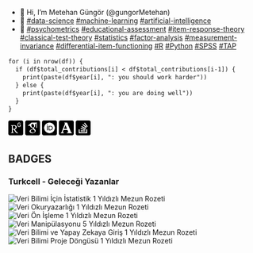 - 👋 Hi, I’m Metehan Güngör (@gungorMetehan)
- 📃 [#data-science](https://en.wikipedia.org/wiki/Data_science) [#machine-learning](https://en.wikipedia.org/wiki/Machine_learning) [#artificial-intelligence](https://en.wikipedia.org/wiki/Artificial_intelligence)
- 📃 [#psychometrics](https://en.wikipedia.org/wiki/Psychometrics) [#educational-assessment](https://en.wikipedia.org/wiki/Educational_assessment) [#item-response-theory](https://en.wikipedia.org/wiki/Item_response_theory) [#classical-test-theory](https://en.wikipedia.org/wiki/Classical_test_theory) [#statistics](https://en.wikipedia.org/wiki/Statistics) [#factor-analysis](https://en.wikipedia.org/wiki/Factor_analysis) [#measurement-invariance](https://en.wikipedia.org/wiki/Measurement_invariance) [#differential-item-functioning](https://en.wikipedia.org/wiki/Differential_item_functioning) [#R](https://en.wikipedia.org/wiki/R_(programming_language)) [#Python](https://en.wikipedia.org/wiki/Python_(programming_language)) [#SPSS](https://en.wikipedia.org/wiki/SPSS) [#TAP](https://journals.sagepub.com/doi/pdf/10.1177/0146621603027004007)

```
for (i in nrow(df)) {
  if (df$total_contributions[i] < df$total_contributions[i-1]) {
    print(paste(df$year[i], ": you should work harder"))
  } else {
    print(paste(df$year[i], ": you are doing well"))
  }
}
```


[<img src="https://github.com/jpswalsh/academicons/blob/master/svg/researchgate-square.svg" width="30" title="ResearchGate">](https://www.researchgate.net/profile/Metehan-Guengoer)
[<img src="https://github.com/jpswalsh/academicons/blob/master/svg/google-scholar-square.svg" width="30" title="Google Scholar">](https://scholar.google.com/citations?user=A2t06HsAAAAJ&hl=tr)
[<img src="https://github.com/jpswalsh/academicons/blob/master/svg/orcid-square.svg" width="30" title="Orcid">](https://orcid.org/0000-0003-4409-2229)
[<img src="https://github.com/jpswalsh/academicons/blob/master/svg/academia-square.svg" width="30" title="Academia">](https://independent.academia.edu/gungormetehan)
[<img src="https://github.com/jpswalsh/academicons/blob/master/svg/stackoverflow-square.svg" width="30" title="Stack OverFlow">](https://stackoverflow.com/users/23009260/metehangungor)

## BADGES
### Turkcell - Geleceği Yazanlar
<img width="50" height="75" alt="Veri Bilimi İçin İstatistik 1 Yıldızlı Mezun Rozeti" src="https://github.com/user-attachments/assets/6bae070d-58ef-4d71-a429-84b2fab1ace1" />  <img width="50" height="75" alt="Veri Okuryazarlığı 1 Yıldızlı Mezun Rozeti" src="https://github.com/user-attachments/assets/01aaeb8b-5e7e-4e64-9f0d-85e30359649e" />  <img width="50" height="75" alt="Veri Ön İşleme 1 Yıldızlı Mezun Rozeti" src="https://github.com/user-attachments/assets/8c3b54c7-ef00-4426-b306-0f6ed15f1279" />  <img width="50" height="75" alt="Veri Manipülasyonu 5 Yıldızlı Mezun Rozeti" src="https://github.com/user-attachments/assets/6797ecc8-6c34-4f95-9c17-dc810daba806" />  <img width="50" height="75" alt="Veri Bilimi ve Yapay Zekaya Giriş 1 Yıldızlı Mezun Rozeti" src="https://github.com/user-attachments/assets/6ef63607-bd7f-4877-a0e6-a80877f7e6cc" />  <img width="50" height="75" alt="Veri Bilimi Proje Döngüsü 1 Yıldızlı Mezun Rozeti" src="https://github.com/user-attachments/assets/3c26eadf-0e64-4dcc-bf8c-8f6fa50a1d3f" />






